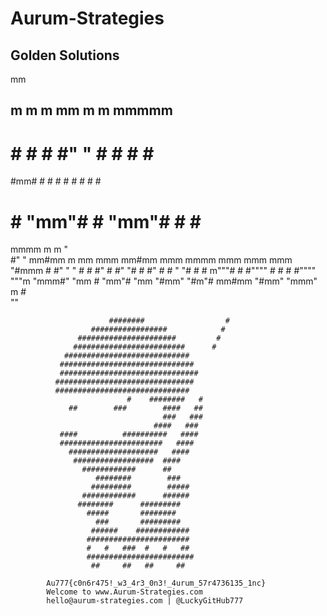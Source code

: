 # Aurum-Strategies
## Golden Solutions

   mm                 
   ##   m   m   m mm  m   m  mmmmm 
  #  #  #   #   #"  " #   #  # # # 
  #mm#  #   #   #     #   #  # # # 
 #    # "mm"#   #     "mm"#  # # # 
                                   
                                   
                                                                      
  mmmm    m                    m                    "                 
 #"   " mm#mm   m mm   mmm   mm#mm   mmm    mmmm  mmm     mmm    mmm  
 "#mmm    #     #"  " "   #    #    #"  #  #" "#    #    #"  #  #   " 
     "#   #     #     m"""#    #    #""""  #   #    #    #""""   """m 
 "mmm#"   "mm   #     "mm"#    "mm  "#mm"  "#m"#  mm#mm  "#mm"  "mmm" 
                                            m  #                      
                                             ""                       
                                                 
                          ########                  #
                      #################            #
                   ######################         #
                  #########################      #
                ############################
               ##############################
               ###############################
              ###############################
              ##############################
                              #    ########   #
                 ##        ###        ####   ##
                                      ###   ###
                                    ####   ###
               ####          ##########   ####
               #######################   ####
                 ####################   ####
                  ##################  ####
                    ############      ##
                       ########        ###
                      #########        #####
                    ############      ######
                   ########      #########
                     #####       ########
                       ###       #########
                      ######    ############
                     #######################
                     #   #   ###  #   #   ##
                     ########################
                      ##     ##   ##     ##             

            Au777{c0n6r475!_w3_4r3_0n3!_4urum_57r4736135_1nc}
            Welcome to www.Aurum-Strategies.com
            hello@aurum-strategies.com | @LuckyGitHub777
